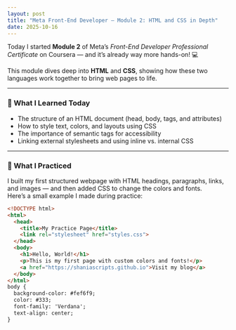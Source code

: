 ```yaml
---
layout: post
title: "Meta Front-End Developer – Module 2: HTML and CSS in Depth"
date: 2025-10-16
---
```


Today I started **Module 2** of Meta’s *Front-End Developer Professional Certificate* on Coursera — and it’s already way more hands-on! 💻  

This module dives deep into **HTML** and **CSS**, showing how these two languages work together to bring web pages to life.  

---

### 🧱 What I Learned Today
- The structure of an HTML document (head, body, tags, and attributes)  
- How to style text, colors, and layouts using CSS  
- The importance of semantic tags for accessibility  
- Linking external stylesheets and using inline vs. internal CSS  

---

### 🎨 What I Practiced
I built my first structured webpage with HTML headings, paragraphs, links, and images — and then added CSS to change the colors and fonts.  
Here’s a small example I made during practice:

```html
<!DOCTYPE html>
<html>
  <head>
    <title>My Practice Page</title>
    <link rel="stylesheet" href="styles.css">
  </head>
  <body>
    <h1>Hello, World!</h1>
    <p>This is my first page with custom colors and fonts!</p>
    <a href="https://shaniascripts.github.io">Visit my blog</a>
  </body>
</html>
body {
  background-color: #fef6f9;
  color: #333;
  font-family: 'Verdana';
  text-align: center;
}

